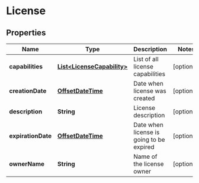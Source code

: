 
# License

## Properties
Name | Type | Description | Notes
------------ | ------------- | ------------- | -------------
**capabilities** | [**List&lt;LicenseCapability&gt;**](LicenseCapability.md) | List of all license capabilities |  [optional]
**creationDate** | [**OffsetDateTime**](OffsetDateTime.md) | Date when license was created |  [optional]
**description** | **String** | License description |  [optional]
**expirationDate** | [**OffsetDateTime**](OffsetDateTime.md) | Date when license is going to be expired |  [optional]
**ownerName** | **String** | Name of the license owner |  [optional]



